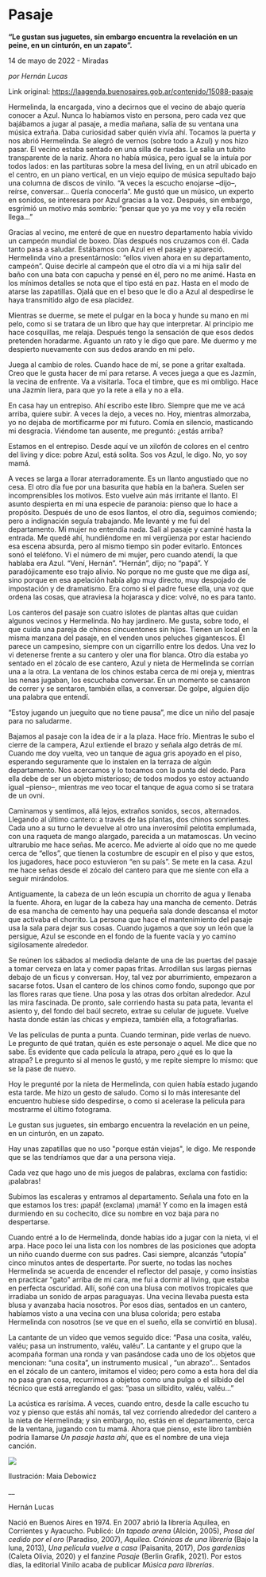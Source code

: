 # Pasaje

**“Le gustan sus juguetes, sin embargo encuentra la revelación en un peine, en un cinturón, en un zapato”.**

14 de mayo de 2022 - Miradas

_por Hernán Lucas_

Link original: https://laagenda.buenosaires.gob.ar/contenido/15088-pasaje



Hermelinda, la encargada, vino a decirnos que el vecino de abajo quería conocer a Azul. Nunca lo habíamos visto en persona, pero cada vez que bajábamos a jugar al pasaje, a media mañana, salía de su ventana una música extraña. Daba curiosidad saber quién vivía ahí. Tocamos la puerta y nos abrió Hermelinda. Se alegró de vernos (sobre todo a Azul) y nos hizo pasar. El vecino estaba sentado en una silla de ruedas. Le salía un tubito transparente de la nariz. Ahora no había música, pero igual se la intuía por todos lados: en las partituras sobre la mesa del living, en un atril ubicado en el centro, en un piano vertical, en un viejo equipo de música sepultado bajo una columna de discos de vinilo. “A veces la escucho enojarse –dijo–, reírse, conversar... Quería conocerla”. Me gustó que un músico, un experto en sonidos, se interesara por Azul gracias a la voz. Después, sin embargo, esgrimió un motivo más sombrío: “pensar que yo ya me voy y ella recién llega…”




Gracias al vecino, me enteré de que en nuestro departamento había vivido un campeón mundial de boxeo. Días después nos cruzamos con él. Cada tanto pasa a saludar. Estábamos con Azul en el pasaje y apareció. Hermelinda vino a presentárnoslo: “ellos viven ahora en su departamento, campeón”. Quise decirle al campeón que el otro día vi a mi hija salir del baño con una bata con capucha y pensé en él, pero no me animé. Hasta en los mínimos detalles se nota que el tipo está en paz. Hasta en el modo de atarse las zapatillas. Ojalá que en el beso que le dio a Azul al despedirse le haya transmitido algo de esa placidez.




Mientras se duerme, se mete el pulgar en la boca y hunde su mano en mi pelo, como si se tratara de un libro que hay que interpretar. Al principio me hace cosquillas, me relaja. Después tengo la sensación de que esos dedos pretenden horadarme. Aguanto un rato y le digo que pare. Me duermo y me despierto nuevamente con sus dedos arando en mi pelo.




Juega al cambio de roles. Cuando hace de mí, se pone a gritar exaltada. Creo que le gusta hacer de mí para retarse. A veces juega a que es Jazmín, la vecina de enfrente. Va a visitarla. Toca el timbre, que es mi ombligo. Hace una Jazmín liera, para que yo la rete a ella y no a ella.




En casa hay un entrepiso. Ahí escribo este libro. Siempre que me ve acá arriba, quiere subir. A veces la dejo, a veces no. Hoy, mientras almorzaba, yo no dejaba de mortificarme por mi futuro. Comía en silencio, masticando mi desgracia. Viéndome tan ausente, me preguntó: ¿estás arriba?




Estamos en el entrepiso. Desde aquí ve un xilofón de colores en el centro del living y dice: pobre Azul, está solita. Sos vos Azul, le digo. No, yo soy mamá.




A veces se larga a llorar aterradoramente. Es un llanto angustiado que no cesa. El otro día fue por una basurita que había en la bañera. Suelen ser incomprensibles los motivos. Esto vuelve aún más irritante el llanto. El asunto despierta en mí una especie de paranoia: pienso que lo hace a propósito. Después de uno de esos llantos, el otro día, seguimos comiendo; pero a indignación seguía trabajando. Me levanté y me fui del departamento. Mi mujer no entendía nada. Salí al pasaje y caminé hasta la entrada. Me quedé ahí, hundiéndome en mi vergüenza por estar haciendo esa escena absurda, pero al mismo tiempo sin poder evitarlo. Entonces sonó el teléfono. Vi el número de mi mujer, pero cuando atendí, la que hablaba era Azul. “Vení, Hernán”. “Hernán”, dijo; no “papá”. Y paradójicamente eso trajo alivio. No porque no me guste que me diga así, sino porque en esa apelación había algo muy directo, muy despojado de impostación y de dramatismo. Era como si el padre fuese ella, una voz que ordena las cosas, que atraviesa la hojarasca y dice: volvé, no es para tanto.




Los canteros del pasaje son cuatro islotes de plantas altas que cuidan algunos vecinos y Hermelinda. No hay jardinero. Me gusta, sobre todo, el que cuida una pareja de chinos cincuentones sin hijos. Tienen un local en la misma manzana del pasaje, en el venden unos peluches gigantescos. Él parece un campesino, siempre con un cigarrillo entre los dedos. Una vez lo vi detenerse frente a su cantero y oler una flor blanca. Otro día estaba yo sentado en el zócalo de ese cantero, Azul y nieta de Hermelinda se corrían una a la otra. La ventana de los chinos estaba cerca de mi oreja y, mientras las nenas jugaban, los escuchaba conversar. En un momento se cansaron de correr y se sentaron, también ellas, a conversar. De golpe, alguien dijo una palabra que entendí.




“Estoy jugando un jueguito que no tiene pausa”, me dice un niño del pasaje para no saludarme.




Bajamos al pasaje con la idea de ir a la plaza. Hace frío. Mientras le subo el cierre de la campera, Azul extiende el brazo y señala algo detrás de mí. Cuando me doy vuelta, veo un tanque de agua gris apoyado en el piso, esperando seguramente que lo instalen en la terraza de algún departamento. Nos acercamos y lo tocamos con la punta del dedo. Para ella debe de ser un objeto misterioso; de todos modos yo estoy actuando igual –pienso–, mientras me veo tocar el tanque de agua como si se tratara de un ovni.




Caminamos y sentimos, allá lejos, extraños sonidos, secos, alternados. Llegando al último cantero: a través de las plantas, dos chinos sonrientes. Cada uno a su turno le devuelve al otro una inverosímil pelotita emplumada, con una raqueta de mango alargado, parecida a un matamoscas. Un vecino ultrarubio me hace señas. Me acerco. Me advierte al oído que no me quede cerca de “ellos”, que tienen la costumbre de escupir en el piso y que estos, los jugadores, hace poco estuvieron “en su país”. Se mete en la casa. Azul me hace señas desde el zócalo del cantero para que me siente con ella a seguir mirándolos.




Antiguamente, la cabeza de un león escupía un chorrito de agua y llenaba la fuente. Ahora, en lugar de la cabeza hay una mancha de cemento. Detrás de esa mancha de cemento hay una pequeña sala donde descansa el motor que activaba el chorrito. La persona que hace el mantenimiento del pasaje usa la sala para dejar sus cosas. Cuando jugamos a que soy un león que la persigue, Azul se esconde en el fondo de la fuente vacía y yo camino sigilosamente alrededor.




Se reúnen los sábados al mediodía delante de una de las puertas del pasaje a tomar cerveza en lata y comer papas fritas. Arrodillan sus largas piernas debajo de un ficus y conversan. Hoy, tal vez por aburrimiento, empezaron a sacarse fotos. Usan el cantero de los chinos como fondo, supongo que por las flores raras que tiene. Una posa y las otras dos orbitan alrededor. Azul las mira fascinada. De pronto, sale corriendo hasta su pata pata, levanta el asiento y, del fondo del baúl secreto, extrae su celular de juguete. Vuelve hasta donde están las chicas y empieza, también ella, a fotografiarlas.




Ve las películas de punta a punta. Cuando terminan, pide verlas de nuevo. Le pregunto de qué tratan, quién es este personaje o aquel. Me dice que no sabe. Es evidente que cada película la atrapa, pero ¿qué es lo que la atrapa? Le pregunto si al menos le gustó, y me repite siempre lo mismo: que se la pase de nuevo.




Hoy le pregunté por la nieta de Hermelinda, con quien había estado jugando esta tarde. Me hizo un gesto de saludo. Como si lo más interesante del encuentro hubiese sido despedirse, o como si acelerase la película para mostrarme el último fotograma.




Le gustan sus juguetes, sin embargo encuentra la revelación en un peine, en un cinturón, en un zapato.




Hay unas zapatillas que no uso "porque están viejas", le digo. Me responde que se las tendríamos que dar a una persona vieja.




Cada vez que hago uno de mis juegos de palabras, exclama con fastidio: ¡palabras!




Subimos las escaleras y entramos al departamento. Señala una foto en la que estamos los tres: ¡papá! (exclama) ¡mamá! Y como en la imagen está durmiendo en su cochecito, dice su nombre en voz baja para no despertarse.




Cuando entré a lo de Hermelinda, donde habías ido a jugar con la nieta, vi el arpa. Hace poco leí una lista con los nombres de las posiciones que adopta un niño cuando duerme con sus padres. Casi siempre, alcanzás “utopía” cinco minutos antes de despertarte. Por suerte, no todas las noches Hermelinda se acuerda de encender el reflector del pasaje, y como insistías en practicar "gato" arriba de mi cara, me fui a dormir al living, que estaba en perfecta oscuridad. Allí, soñé con una blusa con motivos tropicales que irradiaba un sonido de arpas paraguayas. Una vecina llevaba puesta esta blusa y avanzaba hacia nosotros. Por esos días, sentados en un cantero, habíamos visto a una vecina con una blusa colorida; pero estaba Hermelinda con nosotros (se ve que en el sueño, ella se convirtió en blusa).




La cantante de un video que vemos seguido dice: “Pasa una cosita, valéu, valéu; pasa un instrumento, valéu, valéu”. La cantante y el grupo que la acompaña forman una ronda y van pasándose cada uno de los objetos que mencionan: “una cosita”, un instrumento musical , “un abrazo”… Sentados en el zócalo de un cantero, imitamos el video; pero como a esta hora del día no pasa gran cosa, recurrimos a objetos como una pulga o el silbido del técnico que está arreglando el gas: “pasa un silbidito, valéu, valéu...”




La acústica es rarísima. A veces, cuando entro, desde la calle escucho tu voz y pienso que estás ahí nomás, tal vez corriendo alrededor del cantero a la nieta de Hermelinda; y sin embargo, no, estás en el departamento, cerca de la ventana, jugando con tu mamá. Ahora que pienso, este libro también podría llamarse *Un pasaje hasta ahí*, que es el nombre de una vieja canción.




![](https://cdn.feater.me/files/images/228335/5e28db9a-98d1-4878-9c00-e1ea68feabc2.png)




Ilustración: Maia Debowicz




\_\_




Hernán Lucas




Nació en Buenos Aires en 1974. En 2007 abrió la librería Aquilea, en Corrientes y Ayacucho. Publicó: *Un tapado arena* (Alción, 2005), *Prosa del cedido por el oro* (Paradiso, 2007), *Aquilea. Crónicas de una librería* (Bajo la luna, 2013), *Una película vuelve a casa* (Paisanita, 2017), *Dos gardenias* (Caleta Olivia, 2020) y el fanzine *Pasaje* (Berlin Grafik, 2021). Por estos días, la editorial Vinilo acaba de publicar *Música para librerías*.




